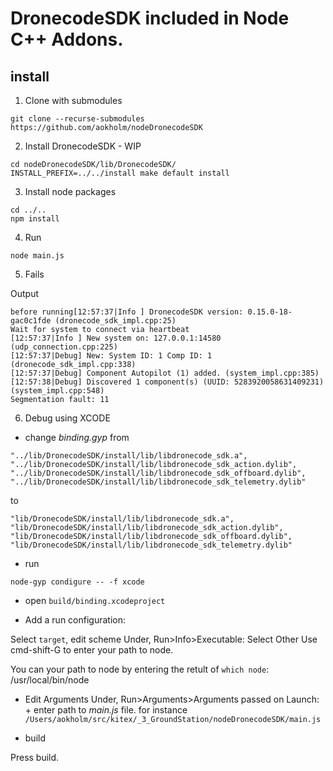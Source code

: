 # DronecodeSDK included in Node C++ Addons.

## install
1. Clone with submodules
```
git clone --recurse-submodules https://github.com/aokholm/nodeDronecodeSDK
```

2. Install DronecodeSDK - WIP
```
cd nodeDronecodeSDK/lib/DronecodeSDK/
INSTALL_PREFIX=../../install make default install
```
3. Install node packages
```
cd ../..
npm install
```

4. Run

```
node main.js

```

5. Fails

Output

```
before running[12:57:37|Info ] DronecodeSDK version: 0.15.0-18-gac0c1fde (dronecode_sdk_impl.cpp:25)
Wait for system to connect via heartbeat
[12:57:37|Info ] New system on: 127.0.0.1:14580 (udp_connection.cpp:225)
[12:57:37|Debug] New: System ID: 1 Comp ID: 1 (dronecode_sdk_impl.cpp:338)
[12:57:37|Debug] Component Autopilot (1) added. (system_impl.cpp:385)
[12:57:38|Debug] Discovered 1 component(s) (UUID: 5283920058631409231) (system_impl.cpp:548)
Segmentation fault: 11
```


6. Debug using XCODE
- change *binding.gyp* from

```
"../lib/DronecodeSDK/install/lib/libdronecode_sdk.a",
"../lib/DronecodeSDK/install/lib/libdronecode_sdk_action.dylib",
"../lib/DronecodeSDK/install/lib/libdronecode_sdk_offboard.dylib",
"../lib/DronecodeSDK/install/lib/libdronecode_sdk_telemetry.dylib"
```

to
```
"lib/DronecodeSDK/install/lib/libdronecode_sdk.a",
"lib/DronecodeSDK/install/lib/libdronecode_sdk_action.dylib",
"lib/DronecodeSDK/install/lib/libdronecode_sdk_offboard.dylib",
"lib/DronecodeSDK/install/lib/libdronecode_sdk_telemetry.dylib"
```

- run
```
node-gyp condigure -- -f xcode
```

- open `build/binding.xcodeproject`

- Add a run configuration:

Select `target`, edit scheme
Under, Run>Info>Executable: Select Other
Use cmd-shift-G to enter your path to node.

You can your path to node by entering the retult of `which node`: /usr/local/bin/node

- Edit Arguments
Under, Run>Arguments>Arguments passed on Launch: +
enter path to *main.js* file. for instance `/Users/aokholm/src/kitex/_3_GroundStation/nodeDronecodeSDK/main.js`

- build

Press build.
